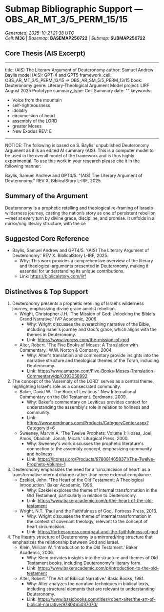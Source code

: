 # Submap Bibliographic Support — OBS_AR_MT_3/5_PERM_15/15
_Generated: 2025-10-21 21:38 UTC_  
_Cell_: **M36**   |   _Basemap_: **BASEMAP250722**   |   _Submap_: **SUBMAP250722**

## Core Thesis (AIS Excerpt)
---
title: (AIS) The Literary Argument of Deuteronomy
author: Samuel Andrew Baylis
model (AIS): GPT-4 and GPT5
framework_cell: OBS_AR_MT_3/5_PERM_13/15 → OBS_AR_SM_5/5_PERM_13/15
book: Deuteronomy
genre: Literary-Theological Argument Model
project: LIRF August 2025 Prototype
summary_type: Cell Summary
date: ""
keywords:
  - Voice from the mountain
  - self-righteousness
  - idolatry
  - circumcision of heart
  - assembly of the LORD
  - greater Moses
  - New Exodus
REV: E
---


NOTICE: The following is based on S. Baylis' unpublished Deuteronomy Argument as it is an edited AI summary (AIS). This is a computer model to be used in the overall model of the framework and is thus highly experimental. To use this work in your research please cite it in the following manner:  

Baylis, Samuel Andrew and GPT4/5. "(AIS) The Literary Argument of Deuteronomy." REV X. BiblicalStory L-IRF, 2025.



## Summary of the Argument

Deuteronomy is a prophetic retelling and theological re-framing of Israel’s wilderness journey, casting the nation’s story as one of persistent rebellion—met at every turn by divine grace, discipline, and promise. It unfolds in a mirror/ring literary structure, with the ce

## Suggested Core Reference
- Baylis, Samuel Andrew and GPT4/5. '(AIS) The Literary Argument of Deuteronomy.' REV X. BiblicalStory L-IRF, 2025.
  - Why: This work provides a comprehensive overview of the literary and theological arguments presented in Deuteronomy, making it essential for understanding its unique contributions.
  - Link: https://biblicalstory.com/lirf

## Distinctives & Top Support
1. Deuteronomy presents a prophetic retelling of Israel's wilderness journey, emphasizing divine grace amidst rebellion.
   - Wright, Christopher J.H. 'The Mission of God: Unlocking the Bible's Grand Narrative.' IVP Academic, 2006.
     - Why: Wright discusses the overarching narrative of the Bible, including Israel's journey and God's grace, which aligns with the themes in Deuteronomy.
     - Link: https://www.ivpress.com/the-mission-of-god
   - Alter, Robert. 'The Five Books of Moses: A Translation with Commentary.' W.W. Norton & Company, 2004.
     - Why: Alter's translation and commentary provide insights into the narrative structure and theological themes of the Torah, including Deuteronomy.
     - Link: https://www.amazon.com/Five-Books-Moses-Translation-Commentary/dp/0393058992
2. The concept of the 'Assembly of the LORD' serves as a central theme, highlighting Israel's role as a consecrated community.
   - Baker, David W. 'The Book of Leviticus.' New International Commentary on the Old Testament. Eerdmans, 2009.
     - Why: Baker's commentary on Leviticus provides context for understanding the assembly's role in relation to holiness and community.
     - Link: https://www.eerdmans.com/Products/CategoryCenter.aspx?CategoryId=6
   - Sweeney, Marvin A. 'The Twelve Prophets: Volume 1: Hosea, Joel, Amos, Obadiah, Jonah, Micah.' Liturgical Press, 2000.
     - Why: Sweeney's work discusses the prophetic literature's connection to the assembly concept, emphasizing community and holiness.
     - Link: https://litpress.org/Products/9780814658371/The-Twelve-Prophets-Volume-1
3. Deuteronomy emphasizes the need for a 'circumcision of heart' as a transformative internal change rather than mere external compliance.
   - Ezekiel, John. 'The Heart of the Old Testament: A Theological Introduction.' Baker Academic, 1996.
     - Why: Ezekiel explores the theme of internal transformation in the Old Testament, particularly in relation to Deuteronomy.
     - Link: https://www.bakeracademic.com/p/the-heart-of-the-old-testament
   - Wright, N.T. 'Paul and the Faithfulness of God.' Fortress Press, 2013.
     - Why: Wright discusses the theme of internal transformation in the context of covenant theology, relevant to the concept of heart circumcision.
     - Link: https://fortresspress.com/paul-and-the-faithfulness-of-god
4. The literary structure of Deuteronomy is a mirrored/ring structure that emphasizes the relationship between God and Israel.
   - Klein, William W. 'Introduction to the Old Testament.' Baker Academic, 2006.
     - Why: Klein provides insights into the structure and themes of Old Testament books, including Deuteronomy's literary form.
     - Link: https://www.bakeracademic.com/p/introduction-to-the-old-testament
   - Alter, Robert. 'The Art of Biblical Narrative.' Basic Books, 1981.
     - Why: Alter analyzes the narrative techniques in biblical texts, including structural elements that are relevant to understanding Deuteronomy.
     - Link: https://www.basicbooks.com/titles/robert-alter/the-art-of-biblical-narrative/9780465037070/
